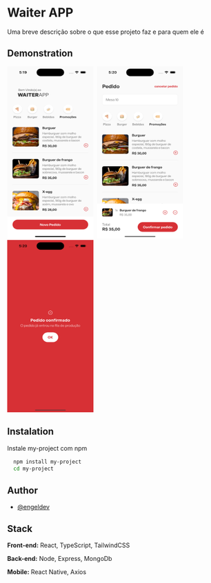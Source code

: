 # Waiter APP

Uma breve descrição sobre o que esse projeto faz e para quem ele é

## Demonstration

<img  src="https://github.com/engelzz/WaiterAPP/blob/main/FE/src/styles/assets/images/initialScreen.png"  title="InitialScreen"  alt="InitialScreen"  width="200"  height="400"/>&nbsp;
<img  src="https://github.com/engelzz/WaiterAPP/blob/main/FE/src/styles/assets/images/orderScreen.png"  title="InitialScreen"  alt="InitialScreen"  width="200"  height="400"/>&nbsp;
<img  src="https://github.com/engelzz/WaiterAPP/blob/main/FE/src/styles/assets/images/succesScreen.png"  title="InitialScreen"  alt="InitialScreen"  width="200"  height="400"/>&nbsp;

## Instalation

Instale my-project com npm

```bash
  npm install my-project
  cd my-project
```
    
## Author

- [@engeldev](https://www.github.com/engelzz)


## Stack 

**Front-end:** React, TypeScript, TailwindCSS

**Back-end:** Node, Express, MongoDb

**Mobile:** React Native, Axios

